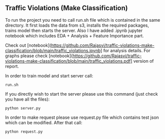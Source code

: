 ## Traffic Violations (Make Classification)

To run the project you need to call run.sh file which is contained in the same directory. It first loads the data from s3, installs the required packages, trains model then starts the server. Also I have added .ipynb jupyter notebook which includes EDA + Analysis + Feature Importance part. <br>

Check out [notebook](https://github.com/Rajasvi/traffic-violations-make-classification/blob/main/traffic_violations.ipynb] for analysis details. For graphs please check [notebook](https://github.com/Rajasvi/traffic-violations-make-classification/blob/main/traffic_violations.pdf] version of report.

In order to train model and start server call:
```
run.sh
```
If you directly wish to start the server please use this command (just check you have all the files): <br>
```
python server.py
```
In order to make request please use request.py file which contains test json which can be modified. After that call: 
<br>

```
python request.py
```
